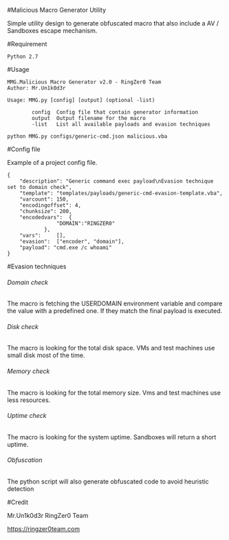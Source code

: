#Malicious Macro Generator Utility

Simple utility design to generate obfuscated macro that also include a AV / Sandboxes escape mechanism.

#Requirement
```
Python 2.7
```

#Usage
```
MMG.Malicious Macro Generator v2.0 - RingZer0 Team
Author: Mr.Un1k0d3r

Usage: MMG.py [config] [output] (optional -list)

        config  Config file that contain generator information
        output  Output filename for the macro
        -list   List all available payloads and evasion techniques

python MMG.py configs/generic-cmd.json malicious.vba
```

#Config file

Example of a project config file.
```
{
	"description": "Generic command exec payload\nEvasion technique set to domain check",
	"template": "templates/payloads/generic-cmd-evasion-template.vba",
	"varcount": 150,
	"encodingoffset": 4,
	"chunksize": 200,
	"encodedvars": 	{
				"DOMAIN":"RINGZER0"
			},
	"vars": 	[],
	"evasion": 	["encoder", "domain"],
	"payload": "cmd.exe /c whoami"
}
```

#Evasion techniques

###### Domain check

The macro is fetching the USERDOMAIN environment variable and compare the value with a predefined one. If they match the final payload is executed.

###### Disk check

The macro is looking for the total disk space. VMs and test machines use small disk most of the time. 

###### Memory check

The macro is looking for the total memory size. Vms and test machines use less resources.

###### Uptime check

The macro is looking for the system uptime. Sandboxes will return a short uptime.

###### Obfuscation 

The python script will also generate obfuscated code to avoid heuristic detection


#Credit

Mr.Un1k0d3r RingZer0 Team

https://ringzer0team.com
